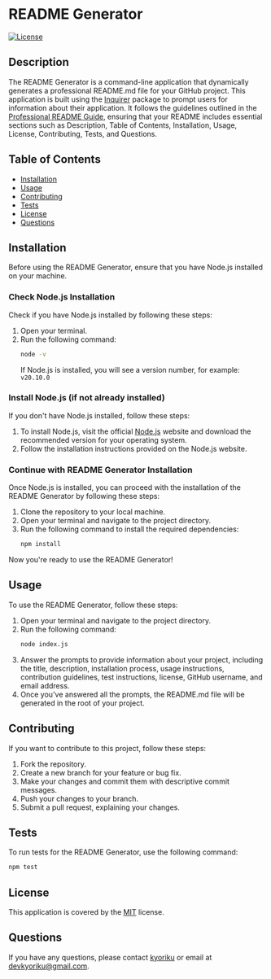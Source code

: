 # README Generator

[![License](https://img.shields.io/badge/License-MIT-blue.svg)](https://opensource.org/licenses/MIT)

## Description
The README Generator is a command-line application that dynamically generates a professional README.md file for your GitHub project. This application is built using the [Inquirer](https://www.npmjs.com/package/inquirer/v/8.2.4) package to prompt users for information about their application. It follows the guidelines outlined in the [Professional README Guide](https://coding-boot-camp.github.io/full-stack/github/professional-readme-guide), ensuring that your README includes essential sections such as Description, Table of Contents, Installation, Usage, License, Contributing, Tests, and Questions.

## Table of Contents
- [Installation](#installation)
- [Usage](#usage)
- [Contributing](#contributing)
- [Tests](#tests)
- [License](#license)
- [Questions](#questions)

## Installation
Before using the README Generator, ensure that you have Node.js installed on your machine.

### Check Node.js Installation
Check if you have Node.js installed by following these steps:

1. Open your terminal.
2. Run the following command:
    ```bash
    node -v
    ``` 
    If Node.js is installed, you will see a version number, for example: ` v20.10.0 `

### Install Node.js (if not already installed)
If you don't have Node.js installed, follow these steps:

1. To install Node.js, visit the official [Node.js](https://nodejs.org/) website and download the recommended version for your operating system.
2. Follow the installation instructions provided on the Node.js website.

### Continue with README Generator Installation
Once Node.js is installed, you can proceed with the installation of the README Generator by following these steps:

1. Clone the repository to your local machine.
2. Open your terminal and navigate to the project directory.
3. Run the following command to install the required dependencies:
    ```bash
    npm install
    ```
Now you're ready to use the README Generator!

 ## Usage
To use the README Generator, follow these steps:

1. Open your terminal and navigate to the project directory.
2. Run the following command:
    ```bash
    node index.js
    ```
3. Answer the prompts to provide information about your project, including the title, description, installation process, usage instructions, contribution guidelines, test instructions, license, GitHub username, and email address.
4. Once you've answered all the prompts, the README.md file will be generated in the root of your project.  

## Contributing
If you want to contribute to this project, follow these steps:

1. Fork the repository.
2. Create a new branch for your feature or bug fix.
3. Make your changes and commit them with descriptive commit messages.
4. Push your changes to your branch.
5. Submit a pull request, explaining your changes.

## Tests
To run tests for the README Generator, use the following command:
```bash
npm test
```

## License
This application is covered by the [MIT](https://opensource.org/licenses/MIT) license.

## Questions
If you have any questions, please contact [kyoriku](https://github.com/kyoriku) or email at devkyoriku@gmail.com.